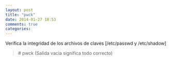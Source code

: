 ```yaml
---
layout: post
title: "pwck"
date: 2014-01-27 18:53
comments: true
categories: 
---
```

Verifica la integridad de los archivos de claves [/etc/passwd y /etc/shadow]

>\# pwck (Salida vacia significa todo correcto)

